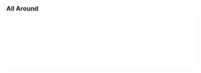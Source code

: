 
### All Around

<iframe src="./all-around.html" style="width: 500px; height: 130px; border: 0px"></iframe>

